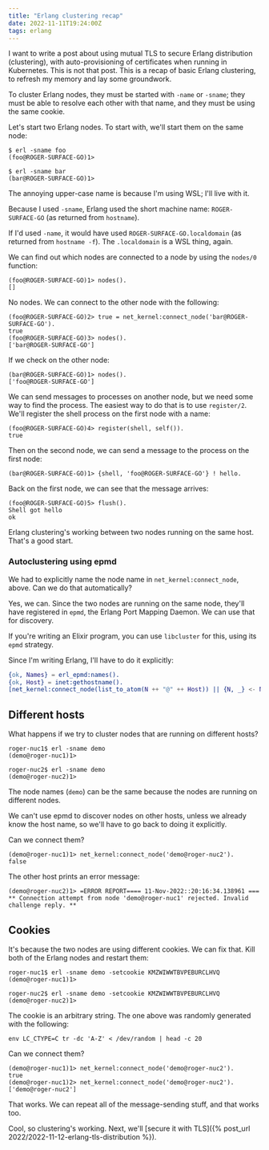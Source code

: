```yaml
---
title: "Erlang clustering recap"
date: 2022-11-11T19:24:00Z
tags: erlang
---
```


I want to write a post about using mutual TLS to secure Erlang distribution (clustering), with auto-provisioning of
certificates when running in Kubernetes. This is not that post. This is a recap of basic Erlang clustering, to refresh
my memory and lay some groundwork.

To cluster Erlang nodes, they must be started with `-name` or `-sname`; they must be able to resolve each other with
that name, and they must be using the same cookie.

Let's start two Erlang nodes. To start with, we'll start them on the same node:

```
$ erl -sname foo
(foo@ROGER-SURFACE-GO)1>
```

```
$ erl -sname bar
(bar@ROGER-SURFACE-GO)1>
```

The annoying upper-case name is because I'm using WSL; I'll live with it.

Because I used `-sname`, Erlang used the short machine name: `ROGER-SURFACE-GO` (as returned from `hostname`).

If I'd used `-name`, it would have used `ROGER-SURFACE-GO.localdomain` (as returned from `hostname -f`). The
`.localdomain` is a WSL thing, again.

We can find out which nodes are connected to a node by using the `nodes/0` function:

```
(foo@ROGER-SURFACE-GO)1> nodes().
[]
```

No nodes. We can connect to the other node with the following:

```
(foo@ROGER-SURFACE-GO)2> true = net_kernel:connect_node('bar@ROGER-SURFACE-GO').
true
(foo@ROGER-SURFACE-GO)3> nodes().
['bar@ROGER-SURFACE-GO']
```

If we check on the other node:

```
(bar@ROGER-SURFACE-GO)1> nodes().
['foo@ROGER-SURFACE-GO']
```

We can send messages to processes on another node, but we need some way to find the process. The easiest way to do that
is to use `register/2`. We'll register the shell process on the first node with a name:

```
(foo@ROGER-SURFACE-GO)4> register(shell, self()).
true
```

Then on the second node, we can send a message to the process on the first node:

```
(bar@ROGER-SURFACE-GO)1> {shell, 'foo@ROGER-SURFACE-GO'} ! hello.
```

Back on the first node, we can see that the message arrives:

```
(foo@ROGER-SURFACE-GO)5> flush().
Shell got hello
ok
```

Erlang clustering's working between two nodes running on the same host. That's a good start.

### Autoclustering using epmd

We had to explicitly name the node name in `net_kernel:connect_node`, above. Can we do that automatically?

Yes, we can. Since the two nodes are running on the same node, they'll have registered in `epmd`, the Erlang Port
Mapping Daemon. We can use that for discovery.

If you're writing an Elixir program, you can use `libcluster` for this, using its `epmd` strategy.

Since I'm writing Erlang, I'll have to do it explicitly:

```erlang
{ok, Names} = erl_epmd:names().
{ok, Host} = inet:gethostname().
[net_kernel:connect_node(list_to_atom(N ++ "@" ++ Host)) || {N, _} <- Names].
```

## Different hosts

What happens if we try to cluster nodes that are running on different hosts?

```
roger-nuc1$ erl -sname demo
(demo@roger-nuc1)1>
```

```
roger-nuc2$ erl -sname demo
(demo@roger-nuc2)1>
```

The node names (`demo`) can be the same because the nodes are running on different nodes.

We can't use epmd to discover nodes on other hosts, unless we already know the host name, so we'll have to go back to
doing it explicitly.

Can we connect them?

```
(demo@roger-nuc1)1> net_kernel:connect_node('demo@roger-nuc2').
false
```

The other host prints an error message:

```
(demo@roger-nuc2)1> =ERROR REPORT==== 11-Nov-2022::20:16:34.138961 ===
** Connection attempt from node 'demo@roger-nuc1' rejected. Invalid challenge reply. **
```

## Cookies

It's because the two nodes are using different cookies. We can fix that. Kill both of the Erlang nodes and restart them:

```
roger-nuc1$ erl -sname demo -setcookie KMZWIWWTBVPEBURCLHVQ
(demo@roger-nuc1)1>
```

```
roger-nuc2$ erl -sname demo -setcookie KMZWIWWTBVPEBURCLHVQ
(demo@roger-nuc2)1>
```

The cookie is an arbitrary string. The one above was randomly generated with the following:

```
env LC_CTYPE=C tr -dc 'A-Z' < /dev/random | head -c 20
```

Can we connect them?

```
(demo@roger-nuc1)1> net_kernel:connect_node('demo@roger-nuc2').
true
(demo@roger-nuc1)2> net_kernel:connect_node('demo@roger-nuc2').
['demo@roger-nuc2']
```

That works. We can repeat all of the message-sending stuff, and that works too.

Cool, so clustering's working. Next, we'll [secure it with TLS]({% post_url 2022/2022-11-12-erlang-tls-distribution %}).
